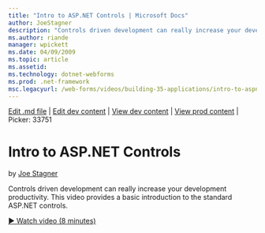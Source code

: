 ```yaml
---
title: "Intro to ASP.NET Controls | Microsoft Docs"
author: JoeStagner
description: "Controls driven development can really increase your development productivity. This video provides a basic introduction to the standard ASP.NET controls."
ms.author: riande
manager: wpickett
ms.date: 04/09/2009
ms.topic: article
ms.assetid: 
ms.technology: dotnet-webforms
ms.prod: .net-framework
msc.legacyurl: /web-forms/videos/building-35-applications/intro-to-aspnet-controls
---
```

[Edit .md file](C:\Projects\msc\dev\Msc.Www\Web.ASP\App_Data\github\web-forms\videos\building-35-applications\intro-to-aspnet-controls.md) | [Edit dev content](http://www.aspdev.net/umbraco#/content/content/edit/26794) | [View dev content](http://docs.aspdev.net/tutorials/web-forms/videos/building-35-applications/intro-to-aspnet-controls.html) | [View prod content](http://www.asp.net/web-forms/videos/building-35-applications/intro-to-aspnet-controls) | Picker: 33751

Intro to ASP.NET Controls
====================
by [Joe Stagner](https://github.com/JoeStagner)

Controls driven development can really increase your development productivity. This video provides a basic introduction to the standard ASP.NET controls.

[&#9654; Watch video (8 minutes)](https://channel9.msdn.com/Blogs/ASP-NET-Site-Videos/intro-to-aspnet-controls)